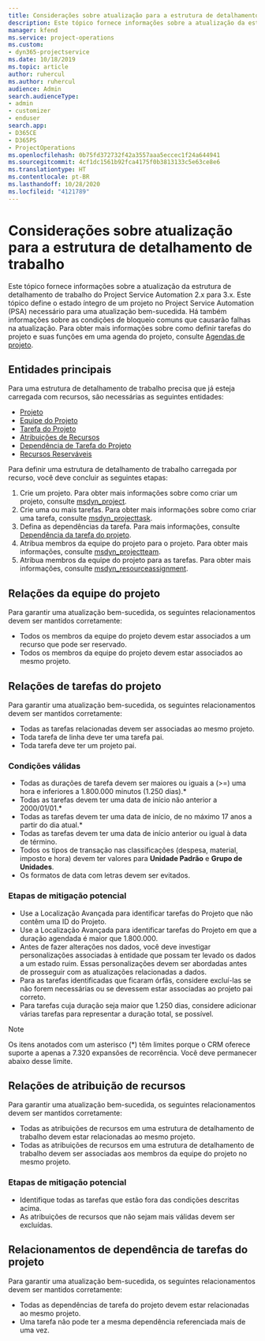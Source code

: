 ```yaml
---
title: Considerações sobre atualização para a estrutura de detalhamento de trabalho
description: Este tópico fornece informações sobre a atualização da estrutura de detalhamento de trabalho do Project Service Automation 2.x para 3.x.
manager: kfend
ms.service: project-operations
ms.custom:
- dyn365-projectservice
ms.date: 10/18/2019
ms.topic: article
author: ruhercul
ms.author: ruhercul
audience: Admin
search.audienceType:
- admin
- customizer
- enduser
search.app:
- D365CE
- D365PS
- ProjectOperations
ms.openlocfilehash: 0b75fd372732f42a3557aaa5eccec1f24a644941
ms.sourcegitcommit: 4cf1dc1561b92fca4175f0b3813133c5e63ce8e6
ms.translationtype: HT
ms.contentlocale: pt-BR
ms.lasthandoff: 10/28/2020
ms.locfileid: "4121789"
---
```

# <a name="upgrade-considerations-for-the-work-breakdown-structure"></a>Considerações sobre atualização para a estrutura de detalhamento de trabalho
Este tópico fornece informações sobre a atualização da estrutura de detalhamento de trabalho do Project Service Automation 2.x para 3.x. Este tópico define o estado íntegro de um projeto no Project Service Automation (PSA) necessário para uma atualização bem-sucedida. Há também informações sobre as condições de bloqueio comuns que causarão falhas na atualização. Para obter mais informações sobre como definir tarefas do projeto e suas funções em uma agenda do projeto, consulte [Agendas de projeto](project-creating.md).

## <a name="key-entities"></a>Entidades principais
Para uma estrutura de detalhamento de trabalho precisa que já esteja carregada com recursos, são necessárias as seguintes entidades:

- [Projeto](https://docs.microsoft.com/dynamics365/customerengagement/on-premises/developer/entities/msdyn_project)
- [Equipe do Projeto](https://docs.microsoft.com/dynamics365/customerengagement/on-premises/developer/entities/msdyn_projectteam)
- [Tarefa do Projeto](https://docs.microsoft.com/dynamics365/customerengagement/on-premises/developer/entities/msdyn_projecttask)
- [Atribuições de Recursos](https://docs.microsoft.com/dynamics365/customerengagement/on-premises/developer/entities/msdyn_resourceassignment)
- [Dependência de Tarefa do Projeto](https://docs.microsoft.com/dynamics365/customerengagement/on-premises/developer/entities/msdyn_projecttaskdependency)
- [Recursos Reserváveis](https://docs.microsoft.com/dynamics365/customerengagement/on-premises/developer/entities/bookableresource)

Para definir uma estrutura de detalhamento de trabalho carregada por recurso, você deve concluir as seguintes etapas:

1. Crie um projeto. Para obter mais informações sobre como criar um projeto, consulte [msdyn_project](https://docs.microsoft.com/dynamics365/customerengagement/on-premises/developer/entities/msdyn_project).
2. Crie uma ou mais tarefas. Para obter mais informações sobre como criar uma tarefa, consulte [msdyn_projecttask](https://docs.microsoft.com/dynamics365/customerengagement/on-premises/developer/entities/msdyn_projecttask).
3. Defina as dependências da tarefa. Para mais informações, consulte [Dependência da tarefa do projeto](https://docs.microsoft.com/dynamics365/customerengagement/on-premises/developer/entities/msdyn_projecttaskdependency).
4. Atribua membros da equipe do projeto para o projeto. Para obter mais informações, consulte [msdyn_projectteam](https://docs.microsoft.com/dynamics365/customerengagement/on-premises/developer/entities/msdyn_projectteam).
5. Atribua membros da equipe do projeto para as tarefas. Para obter mais informações, consulte [msdyn_resourceassignment](https://docs.microsoft.com/dynamics365/customerengagement/on-premises/developer/entities/msdyn_resourceassignment).

## <a name="project-team-relationships"></a>Relações da equipe do projeto

Para garantir uma atualização bem-sucedida, os seguintes relacionamentos devem ser mantidos corretamente:
- Todos os membros da equipe do projeto devem estar associados a um recurso que pode ser reservado.
- Todos os membros da equipe do projeto devem estar associados ao mesmo projeto. 

## <a name="project-task-relationships"></a>Relações de tarefas do projeto
Para garantir uma atualização bem-sucedida, os seguintes relacionamentos devem ser mantidos corretamente:

- Todas as tarefas relacionadas devem ser associadas ao mesmo projeto.
- Toda tarefa de linha deve ter uma tarefa pai.
- Toda tarefa deve ter um projeto pai.

### <a name="valid-conditions"></a>Condições válidas

- Todas as durações de tarefa devem ser maiores ou iguais a (>=) uma hora e inferiores a 1.800.000 minutos (1.250 dias).*
- Todas as tarefas devem ter uma data de início não anterior a 2000/01/01.*
- Todas as tarefas devem ter uma data de início, de no máximo 17 anos a partir do dia atual.*
- Todas as tarefas devem ter uma data de início anterior ou igual à data de término.
- Todos os tipos de transação nas classificações (despesa, material, imposto e hora) devem ter valores para **Unidade Padrão** e **Grupo de Unidades**.
- Os formatos de data com letras devem ser evitados.

### <a name="potential-mitigation-steps"></a>Etapas de mitigação potencial
- Use a Localização Avançada para identificar tarefas do Projeto que não contêm uma ID do Projeto.
- Use a Localização Avançada para identificar tarefas do Projeto em que a duração agendada é maior que 1.800.000.
- Antes de fazer alterações nos dados, você deve investigar personalizações associadas à entidade que possam ter levado os dados a um estado ruim. Essas personalizações devem ser abordadas antes de prosseguir com as atualizações relacionadas a dados.
- Para as tarefas identificadas que ficaram órfãs, considere excluí-las se não forem necessárias ou se devessem estar associadas ao projeto pai correto.
- Para tarefas cuja duração seja maior que 1.250 dias, considere adicionar várias tarefas para representar a duração total, se possível.

> [!NOTE]
> Os itens anotados com um asterisco (\*) têm limites porque o CRM oferece suporte a apenas a 7.320 expansões de recorrência. Você deve permanecer abaixo desse limite.

## <a name="resource-assignment-relationships"></a>Relações de atribuição de recursos
Para garantir uma atualização bem-sucedida, os seguintes relacionamentos devem ser mantidos corretamente:

- Todas as atribuições de recursos em uma estrutura de detalhamento de trabalho devem estar relacionadas ao mesmo projeto.
- Todas as atribuições de recursos em uma estrutura de detalhamento de trabalho devem ser associadas aos membros da equipe do projeto no mesmo projeto.

### <a name="potential-mitigation-steps"></a>Etapas de mitigação potencial
- Identifique todas as tarefas que estão fora das condições descritas acima.  
- As atribuições de recursos que não sejam mais válidas devem ser excluídas.

## <a name="project-task-dependency-relationships"></a>Relacionamentos de dependência de tarefas do projeto
Para garantir uma atualização bem-sucedida, os seguintes relacionamentos devem ser mantidos corretamente:

- Todas as dependências de tarefa do projeto devem estar relacionadas ao mesmo projeto.
- Uma tarefa não pode ter a mesma dependência referenciada mais de uma vez.

